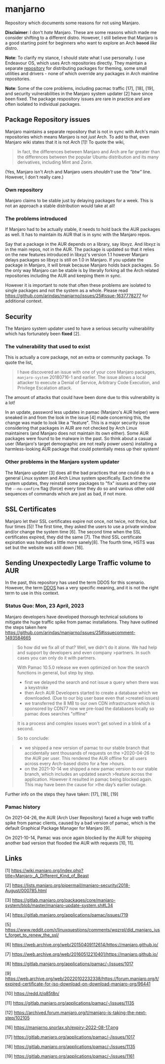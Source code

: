 # manjarno
Repository which documents some reasons for not using Manjaro.

__Disclaimer__: I don't _hate_ Manjaro. These are some reasons
which made me consider shifting to a different distro. However, 
I still believe that Manjaro is a good starting point for 
beginners who want to explore an Arch <strike>based</strike> 
_like_ distro.

__Note__: To clarify my stance, I should state what I use personally.
I use Endeavour OS, which uses Arch repositories directly.
They maintain a separate 
[repository](https://github.com/endeavouros-team/PKGBUILDS) for 
distributing packages for theming, some small utilities and 
drivers - none of which override any packages in Arch mainline
repositories.

__Note__: Some of the core problems, including pacmac traffic [17], [18], [19], and security
vulnerabilities in the Manjaro system updater [2] have since been fixed. The package
respository issues are rare in practice and are often isolated to individual packages.

## Package Repository issues

Manjaro maintains a separate repository that is not in sync with Arch's
main repositories which means Manjaro is not *just* Arch. To add to that,
even Manjaro wiki states that it is not Arch [1]! To quote the wiki,

> In fact, the differences between Manjaro and Arch are far greater than
> the differences between the popular Ubuntu distribution and its many
> derivatives, including Mint and Zorin.

(Yes, Manjaro isn't Arch and Manjaro users _shouldn't_ use the _"btw"_
line. However, I don't really care.)

### Own repository
Manjaro claims to be stable just by delaying packages for a week. This
is not an approach a stable distribution would take at all!

### The problems introduced
If Manjaro had to be actually stable, it needs to hold back the AUR packages
as well. It has to maintain its AUR that is in sync with the Manjaro repos.

Say that a package in the AUR depends on a library, say libxyz. And libxyz is
in the main repos, not in the AUR. The package is updated so that it relies
on the new features introduced in libxyz's version 1.1 however Manjaro delays
packages so libxyz is still on 1.0 in Manjaro. If you update the package in
Manjaro, it will break because Manjaro holds back packages. So the only
way Manjaro can be stable is by literally forking all the Arch related
repositories including the AUR and keeping them in sync.

However it is important to note that often these problems are isolated to
single packages and not the system as a whole. Please read 
https://github.com/arindas/manjarno/issues/25#issue-1637778277 
for additional context.

## Security

The Manjaro system updater used to have a serious security vulnerability which has fortunately 
been __fixed__ [2]. 

### The vulnerability that used to exist
This is actually a core package, not an extra or
community package. To quote the list,

> I have discovered an issue with one of your core Manjaro packages,
> `manjaro-system` 20180716-1 and earlier.
> The issue allows a local attacker to execute a Denial of Service,
> Arbitrary Code Execution, and Privilege Escalation attack.

The amount of attacks that could have been done due to this vulnerability is a
lot!

In an update, password less updates in pamac (Manjaro's AUR helper)
were sneaked in and from the look in the issue [4] made concerning this,
the change was made to look like a "feature". This is a major security
issue considering that packages in AUR are not checked by Arch Linux
maintainers (and Manjaro does not maintain its own either). Some AUR
packages were found to be malware in the past. So think about a casual
user (Manjaro's target demographic are not really power users) installing
a harmless-looking AUR package that could potentially mess up their system!

### Other problems in the Manjaro system updater 

The Manjaro updater [3] does all the bad practices that one could do in
a general Linux system and Arch Linux system specifically. Each time
the system updates, they reinstall some packages to "fix" issues and
they use the `--no-confirm` flag (force) every time they do so and
various other odd sequences of commands which are just as bad, if not
more.

## SSL Certificates
Manjaro let their SSL certificates expire not once, not twice, not thrice, but four times [5]!
The first time, they asked the users to use a private window and/or change
the system time [6].
The second time when the SSL certificates expired, they did the same [7].
The third SSL certificate expiration was handled a little more sanely[8].
The fourth time, HSTS was set but the website was still down [16].

## Sending Unexpectedly Large Traffic volume to AUR

In the past, this repository has used the term DDOS for this scenario. However, the term [DDOS](https://www.cloudflare.com/learning/ddos/what-is-a-ddos-attack/) has a very specific meaning, and it is not
the right term to use in this context.

### Status Quo: Mon, 23 April, 2023
Manjaro developers have developed thorough technical solutions to mitigate the huge traffic spike from pamac installations.
They have outlined the steps taken here https://github.com/arindas/manjarno/issues/25#issuecomment-1493584665

>So how did we fix all of that? Well, we didn't do it alone. We had help and support by developers and even company >partners. In such cases you can only do it with partners.

>With Pamac 10.5.0 release we even optimized on how the search functions in general, but step by step.
>
>    - first we delayed the search and not issue a query when there was a keystroke
>    - then Arch AUR Developers started to create a database which we downloaded. (Due to our big user base even that >created issues)
>    - we transferred the 8 MB to our own CDN infrastructure which is sponsored by CDN77
>    now we pre-load the databases locally so pamac does searches "offline"

>It is a process and complex issues won't get solved in a blink of a second.

>So to conclude:

>    - we shipped a new version of pamac to our stable branch that accidentally sent thousands of requests on the >2020-04-26 to the AUR per user. This rendered the AUR offline for all users across every Arch-based distro for a few >hours.
>    - on the 2021-10-14 we shipped a new pamac version to our stable branch, which includes an updated search >feature across the application. However it resulted in pamac being blocked again. This may have been the cause for >the day’s earlier outage.

Further info on the steps they have taken: [17], [18], [19]

### Pamac history

On 2021-04-26, the AUR (Arch User Repository) faced a huge web traffic spike from pamac clients, caused 
by a bad version of pamac, which is the default Graphical Package Manager for Manjaro [9].

On 2021-10-14, Pamac was once again blocked by the AUR for shipping another bad version that flooded the AUR with requests [10, 11].


## Links
[1] https://wiki.manjaro.org/index.php?title=Manjaro:_A_Different_Kind_of_Beast

[2] https://lists.manjaro.org/pipermail/manjaro-security/2018-August/000785.html

[3] https://gitlab.manjaro.org/packages/core/manjaro-system/blob/master/manjaro-update-system.sh#L34

[4] https://gitlab.manjaro.org/applications/pamac/issues/719

[5] https://www.reddit.com/r/linuxquestions/comments/wqzrpl/did_manjaro_just_forget_to_renew_the_ssl/

[6] https://web.archive.org/web/20150409112614/https://manjaro.github.io/

[7] https://web.archive.org/web/20160512210401/https://manjaro.github.io/

[8] https://gitlab.manjaro.org/applications/pamac/-/issues/1017

[9] https://web.archive.org/web/20220102232338/https://forum.manjaro.org/t/expired-certificate-for-iso-download-on-download-manjaro-org/96441

[10] https://redd.it/q85t8n/

[11] https://gitlab.manjaro.org/applications/pamac/-/issues/1135

[12] https://archived.forum.manjaro.org/t/manjaro-is-taking-the-next-step/102105

[16] https://manjarno.snorlax.sh/expiry-2022-08-17.png

[17] https://gitlab.manjaro.org/applications/pamac/-/issues/1017

[18] https://gitlab.manjaro.org/applications/pamac/-/issues/1135

[19] https://gitlab.manjaro.org/applications/pamac/-/issues/1161
